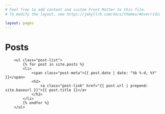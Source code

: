 ```yaml
---
# Feel free to add content and custom Front Matter to this file.
# To modify the layout, see https://jekyllrb.com/docs/themes/#overriding-theme-defaults

layout: pages 
---
```


<div class="home">
    <h1 class="page-heading">Posts</h1>
        
        <ul class="post-list">
            {% for post in site.posts %}
            <li> 
                <span class="post-meta">{{ post.date | date: "%b %-d, %Y" }}</span>
                <h2>
                    <a class="post-link" href="{{ post.url | prepend: site.baseurl }}">{{ post.title }}</a>
                </h2>
            </li>
            {% endfor %}
        </ul>

</div>